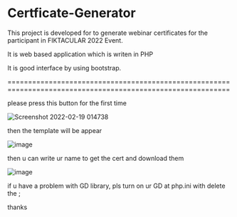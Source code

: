 # Certficate-Generator

This project is developed for to generate webinar certificates for the participant in FIKTACULAR 2022 Event.

It is web based application which is writen in PHP

It is good interface by using bootstrap.

============================================================================================================

please press this button for the first time

![Screenshot 2022-02-19 014738](https://user-images.githubusercontent.com/80093817/154744104-da72f502-9f05-4ee2-9ad6-417c2e093024.png)

then the template will be appear

![image](https://user-images.githubusercontent.com/80093817/154744285-2569efb8-7805-4d8f-b000-b0382a33843e.png)

then u can write ur name to get the cert and download them

![image](https://user-images.githubusercontent.com/80093817/154744404-313d9b3d-e8d5-49b7-b9a0-5770222a708c.png)

if u have a problem with GD library, pls turn on ur GD at php.ini with delete the ;

thanks 

